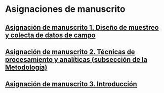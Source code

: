# Asignaciones de manuscrito

## [Asignación de manuscrito 1. Diseño de muestreo y colecta de datos de campo](asignacion-01.md)

## [Asignación de manuscrito 2. Técnicas de procesamiento y analíticas (subsección de la Metodología)](asignacion-02.md)

## [Asignación de manuscrito 3. Introducción](asignacion-03.md)
